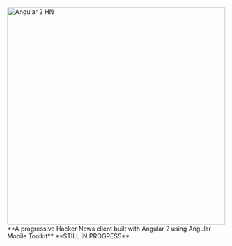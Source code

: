  <img alt="Angular 2 HN" title="Angular 2 HN" src="http://i.imgur.com/92Lll7T.png" width="500">
 **A progressive Hacker News client built with Angular 2 using Angular Mobile Toolkit**
  **STILL IN PROGRESS**
